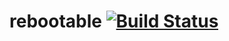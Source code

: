 # rebootable [![Build Status](https://travis-ci.org/ynishi/rebootable.svg?branch=master)](https://travis-ci.org/ynishi/rebootable)
